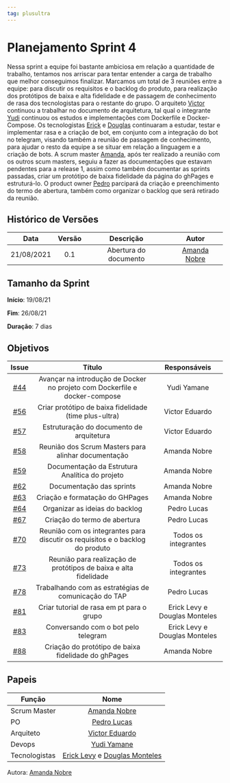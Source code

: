 ```yaml
---
tag: plusultra
---
```

# Planejamento Sprint 4

Nessa sprint a equipe foi bastante ambiciosa em relação a quantidade de trabalho, tentamos nos arriscar para tentar entender a carga de trabalho que melhor conseguimos finalizar. Marcamos um total de 3 reuniões entre a equipe: para discutir os requisitos e o backlog do produto, para realização dos protótipos de baixa e alta fidelidade e de passagem de conhecimento de rasa dos tecnologistas para o restante do grupo. 
O arquiteto [Victor](https://github.com/victorear05) continuou a trabalhar no documento de arquitetura, tal qual o integrante [Yudi](https://github.com/yudi-azvd) continuou os estudos e implementações com Dockerfile e Docker-Compose.
Os tecnologistas [Erick](https://github.com/Ericklevy) e [Douglas](https://github.com/DouglasMonteles) continuaram a estudar, testar e implementar rasa e a criação de bot, em conjunto com a integração do bot no telegram, visando também a reunião de passagem de conhecimento, para ajudar o resto da equipe a se situar em relação a linguagem e a criação de bots.
A scrum master [Amanda](https://github.com/AmandaNbr), após ter realizado a reunião com os outros scum masters, seguiu a fazer as documentações que estavam pendentes para a release 1, assim como também documentar as sprints passadas, criar um protótipo de baixa fidelidade da página do ghPages e estruturá-lo.
O product owner [Pedro](https://github.com/PedroLSF) parcipará da criação e preenchimento do termo de abertura, também como organizar o backlog que será retirado da reunião.


## Histórico de Versões

| Data       | Versão | Descrição                      | Autor             |
| :--------: | :----: | :----------:                   | :---------------: |
| 21/08/2021 |  0.1   | Abertura do documento | [Amanda Nobre](https://github.com/AmandaNbr)|

## Tamanho da Sprint

**Início**: 19/08/21

**Fim**: 26/08/21

**Duração**: 7 dias

## Objetivos

| Issue   |            Título                         |        Responsáveis         | 
|:-------:|:-----------------------------------------:|:-------------------------------:|
| [#44](https://github.com/fga-eps-mds/2021-1-Bot/issues/44) | Avançar na introdução de Docker no projeto com Dockerfile e docker-compose | Yudi Yamane |
| [#56](https://github.com/fga-eps-mds/2021-1-Bot/issues/56) | Criar protótipo de baixa fidelidade (time plus-ultra) | Victor Eduardo |
| [#57](https://github.com/fga-eps-mds/2021-1-Bot/issues/57) | Estruturação do documento de arquitetura | Victor Eduardo |
| [#58](https://github.com/fga-eps-mds/2021-1-Bot/issues/58) | Reunião dos Scrum Masters para alinhar documentação | Amanda Nobre |
| [#59](https://github.com/fga-eps-mds/2021-1-Bot/issues/59) | Documentação da Estrutura Analítica do projeto | Amanda Nobre |
| [#62](https://github.com/fga-eps-mds/2021-1-Bot/issues/62) | Documentação das sprints | Amanda Nobre |
| [#63](https://github.com/fga-eps-mds/2021-1-Bot/issues/63) | Criação e formatação do GHPages | Amanda Nobre |
| [#64](https://github.com/fga-eps-mds/2021-1-Bot/issues/64) | Organizar as ideias do backlog | Pedro Lucas |
| [#67](https://github.com/fga-eps-mds/2021-1-Bot/issues/67) | Criação do termo de abertura | Pedro Lucas |
| [#70](https://github.com/fga-eps-mds/2021-1-Bot/issues/70) | Reunião com os integrantes para discutir os requisitos e o backlog do produto | Todos os integrantes |
| [#73](https://github.com/fga-eps-mds/2021-1-Bot/issues/73) | Reunião para realização de protótipos de baixa e alta fidelidade | Todos os integrantes |
| [#78](https://github.com/fga-eps-mds/2021-1-Bot/issues/78) | Trabalhando com as estratégias de comunicação do TAP | Pedro Lucas |
| [#81](https://github.com/fga-eps-mds/2021-1-Bot/issues/81) | Criar tutorial de rasa em pt para o grupo | Erick Levy e Douglas Monteles |
| [#83](https://github.com/fga-eps-mds/2021-1-Bot/issues/83) | Conversando com o bot pelo telegram | Erick Levy e Douglas Monteles |
| [#88](https://github.com/fga-eps-mds/2021-1-Bot/issues/88) | Criação do protótipo de baixa fidelidade do ghPages | Amanda Nobre |


## Papeis

|      Função      |            Nome            |
|------------------|:--------------------------:|
| Scrum Master | [Amanda Nobre](https://github.com/AmandaNbr) |
| PO | [Pedro Lucas](https://github.com/PedroLSF) |
| Arquiteto | [Victor Eduardo](https://github.com/victorear05) |
| Devops | [Yudi Yamane](https://github.com/yudi-azvd) |
| Tecnologistas | [Erick Levy](https://github.com/Ericklevy) e [Douglas Monteles](https://github.com/DouglasMonteles) |

Autora: [Amanda Nobre](https://github.com/AmandaNbr)
